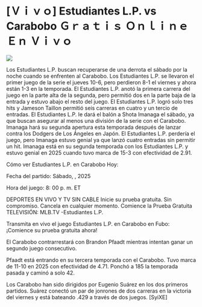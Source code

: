 # [Ｖｉｖｏ] Estudiantes L.P. vs Carabobo Ｇｒａｔｉｓ Ｏｎｌｉｎｅ Ｅｎ Ｖｉｖｏ  
  
  
[![](https://i.imgur.com/qSNzIqt.png)](https://movie.rssnews.media/xrbNdyj.php)  
  
Los Estudiantes L.P. buscan recuperarse de una derrota el sábado por la noche cuando se enfrenten al Carabobo. Los Estudiantes L.P. se llevaron el primer juego de la serie el jueves 10-6, pero perdieron 8-1 el viernes y ahora están 1-3 en la temporada. El Estudiantes L.P. anotó la primera carrera del juego en la parte alta de la segunda, pero permitió dos en la parte baja de la entrada y estuvo abajo el resto del juego. El Estudiantes L.P. logró solo tres hits y Jameson Taillon permitió seis carreras en cuatro y un tercio de entradas. El Estudiantes L.P. le dará el balón a Shota Imanaga el sábado, ya que buscan asegurar al menos una división de la serie con el Carabobo. Imanaga hará su segunda apertura esta temporada después de lanzar contra los Dodgers de Los Ángeles en Japón. El Estudiantes L.P. perdería el juego, pero Imanaga estuvo genial ya que lanzó cuatro entradas sin permitir un hit. Imanaga está en su segunda temporada con los Estudiantes L.P. y estuvo genial en 2025 cuando tuvo marca de 15-3 con efectividad de 2.91.

Cómo ver Estudiantes L.P. en Carabobo Hoy:

Fecha del partido: Sábado, , 2025

Hora del juego: 8: 00 p. m. ET

DEPORTES EN VIVO Y TV SIN CABLE
Inicie su prueba gratuita. Sin compromiso. Cancela en cualquier momento.
Comience la Prueba Gratuita
TELEVISIÓN: MLB.TV -Estudiantes L.P.

Transmita en vivo el juego Estudiantes L.P. en Carabobo en Fubo: ¡Comience su prueba gratuita ahora! 

El Carabobo contrarrestará con Brandon Pfaadt mientras intentan ganar un segundo juego consecutivo.

Pfaadt está entrando en su tercera temporada con el Carabobo. Tuvo marca de 11-10 en 2025 con efectividad de 4.71. Ponchó a 185 la temporada pasada y caminó a solo 42.

Los Carabobo han sido dirigidos por Eugenio Suárez en los dos primeros partidos. Suárez conectó un par de jonrones de dos carreras en la victoria del viernes y está bateando .429 a través de dos juegos. [SyiXE]